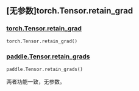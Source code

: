 ## [无参数]torch.Tensor.retain_grad

### [torch.Tensor.retain_grad](https://pytorch.org/docs/stable/generated/torch.Tensor.retain_grad.html)

```python
torch.Tensor.retain_grad()
```

### [paddle.Tensor.retain_grads](https://www.paddlepaddle.org.cn/documentation/docs/zh/develop/api/paddle/Overview_cn.html#paddle)

```python
paddle.Tensor.retain_grads()
```

两者功能一致，无参数。
